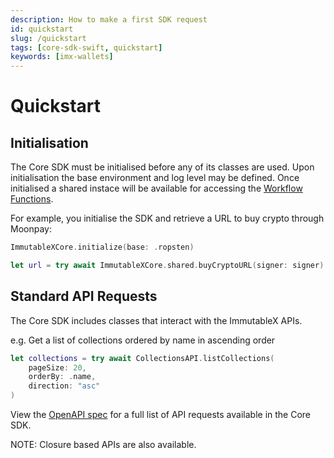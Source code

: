 ```yaml
---
description: How to make a first SDK request
id: quickstart
slug: /quickstart
tags: [core-sdk-swift, quickstart]
keywords: [imx-wallets]
---
```


# Quickstart

## Initialisation

The Core SDK must be initialised before any of its classes are used. Upon initialisation the base environment and log level may be defined. Once initialised a shared instace will be available for accessing the [Workflow Functions](#workflow-functions).

For example, you initialise the SDK and retrieve a URL to buy crypto through Moonpay:

```swift
ImmutableXCore.initialize(base: .ropsten)

let url = try await ImmutableXCore.shared.buyCryptoURL(signer: signer)
```

## Standard API Requests

The Core SDK includes classes that interact with the ImmutableX APIs.

e.g. Get a list of collections ordered by name in ascending order

```swift
let collections = try await CollectionsAPI.listCollections(
    pageSize: 20,
    orderBy: .name,
    direction: "asc"
)
```

View the [OpenAPI spec](https://github.com/immutable/imx-core-sdk-swift/blob/main/openapi.json) for a full list of API requests available in the Core SDK.

NOTE: Closure based APIs are also available.
